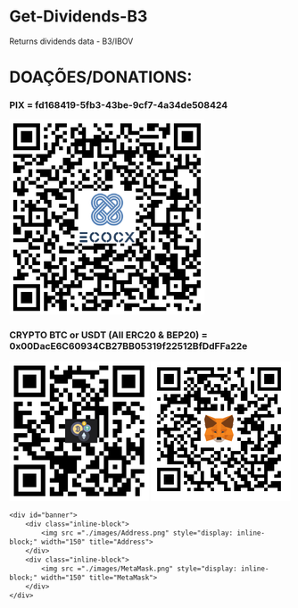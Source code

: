 
# Get-Dividends-B3
Returns dividends data - B3/IBOV


# DOAÇÕES/DONATIONS:
<p align="left">
  <h3>PIX = fd168419-5fb3-43be-9cf7-4a34de508424</h3>
  <img src="./images/Pix.png" width="350" title="PIX">
  <h3>CRYPTO BTC or USDT (All ERC20 & BEP20) = 0x00DacE6C60934CB27BB05319f22512BfDdFFa22e</h3>
</p>
<p float="left">
  <img src="./images/Address.png" width="250" title="Address">
  <img src="./images/MetaMask.png" width="250" title="MetaMask">
</p>

    <div id="banner">
        <div class="inline-block">
            <img src ="./images/Address.png" style="display: inline-block;" width="150" title="Address">
        </div>
        <div class="inline-block">
            <img src ="./images/MetaMask.png" style="display: inline-block;" width="150" title="MetaMask">
        </div>
    </div>



